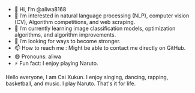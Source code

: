 - 👋 Hi, I’m @aliwa8168
- 👀 I’m interested in natural language processing (NLP), computer vision (CV), Algorithm competitions, and web scraping.
- 🌱 I’m currently learning image classification models, optimization algorithms, and algorithm improvements.
- 💞️ I’m looking for ways to become stronger.
- 📫 How to reach me : Might be able to contact me directly on GitHub.
- 😄 Pronouns: aliwa
- ⚡ Fun fact: I enjoy playing Naruto.
<!---
aliwa8168/aliwa8168 is a ✨ special ✨ repository because its `README.md` (this file) appears on your GitHub profile.
You can click the Preview link to take a look at your changes.
--->
Hello everyone, I am Cai Xukun. I enjoy singing, dancing, rapping, basketball, and music. 
I play Naruto. That's it for life.
